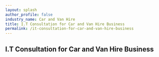 ```yaml
---
layout: splash 
author_profile: false 
industry_name: Car and Van Hire
title: I.T Consultation for Car and Van Hire Business
permalink: /it-consultation-for-car-and-van-hire-business
---
```


## I.T Consultation for Car and Van Hire Business